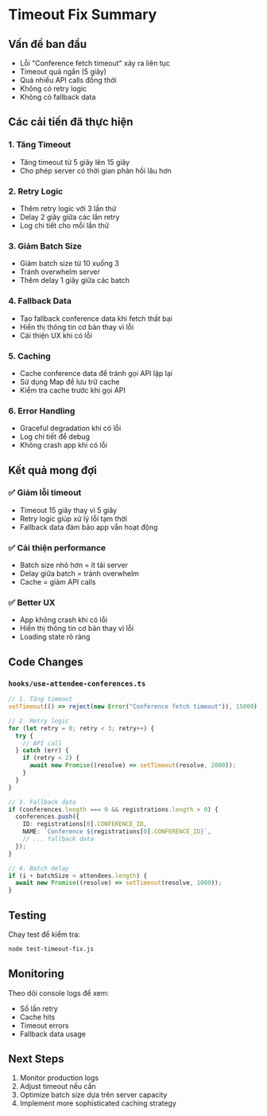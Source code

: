 # Timeout Fix Summary

## Vấn đề ban đầu

- Lỗi "Conference fetch timeout" xảy ra liên tục
- Timeout quá ngắn (5 giây)
- Quá nhiều API calls đồng thời
- Không có retry logic
- Không có fallback data

## Các cải tiến đã thực hiện

### 1. **Tăng Timeout**

- Tăng timeout từ 5 giây lên 15 giây
- Cho phép server có thời gian phản hồi lâu hơn

### 2. **Retry Logic**

- Thêm retry logic với 3 lần thử
- Delay 2 giây giữa các lần retry
- Log chi tiết cho mỗi lần thử

### 3. **Giảm Batch Size**

- Giảm batch size từ 10 xuống 3
- Tránh overwhelm server
- Thêm delay 1 giây giữa các batch

### 4. **Fallback Data**

- Tạo fallback conference data khi fetch thất bại
- Hiển thị thông tin cơ bản thay vì lỗi
- Cải thiện UX khi có lỗi

### 5. **Caching**

- Cache conference data để tránh gọi API lặp lại
- Sử dụng Map để lưu trữ cache
- Kiểm tra cache trước khi gọi API

### 6. **Error Handling**

- Graceful degradation khi có lỗi
- Log chi tiết để debug
- Không crash app khi có lỗi

## Kết quả mong đợi

### ✅ **Giảm lỗi timeout**

- Timeout 15 giây thay vì 5 giây
- Retry logic giúp xử lý lỗi tạm thời
- Fallback data đảm bảo app vẫn hoạt động

### ✅ **Cải thiện performance**

- Batch size nhỏ hơn = ít tải server
- Delay giữa batch = tránh overwhelm
- Cache = giảm API calls

### ✅ **Better UX**

- App không crash khi có lỗi
- Hiển thị thông tin cơ bản thay vì lỗi
- Loading state rõ ràng

## Code Changes

### `hooks/use-attendee-conferences.ts`

```typescript
// 1. Tăng timeout
setTimeout(() => reject(new Error("Conference fetch timeout")), 15000);

// 2. Retry logic
for (let retry = 0; retry < 3; retry++) {
  try {
    // API call
  } catch (err) {
    if (retry < 2) {
      await new Promise((resolve) => setTimeout(resolve, 2000));
    }
  }
}

// 3. Fallback data
if (conferences.length === 0 && registrations.length > 0) {
  conferences.push({
    ID: registrations[0].CONFERENCE_ID,
    NAME: `Conference ${registrations[0].CONFERENCE_ID}`,
    // ... fallback data
  });
}

// 4. Batch delay
if (i + batchSize < attendees.length) {
  await new Promise((resolve) => setTimeout(resolve, 1000));
}
```

## Testing

Chạy test để kiểm tra:

```bash
node test-timeout-fix.js
```

## Monitoring

Theo dõi console logs để xem:

- Số lần retry
- Cache hits
- Timeout errors
- Fallback data usage

## Next Steps

1. Monitor production logs
2. Adjust timeout nếu cần
3. Optimize batch size dựa trên server capacity
4. Implement more sophisticated caching strategy
